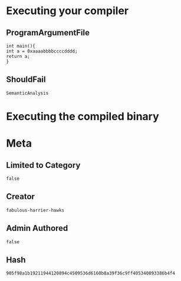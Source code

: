 # Executing your compiler

## ProgramArgumentFile

```
int main(){
int a = 0xaaaabbbbccccdddd;
return a;
}
```

## ShouldFail

```
SemanticAnalysis
```

# Executing the compiled binary

# Meta

## Limited to Category

```
false
```

## Creator

```
fabulous-harrier-hawks
```

## Admin Authored

```
false
```

## Hash

```
905f98a1b19211944120894c4509536d6160b8a39f36c9ff405340893386b4f4
```
